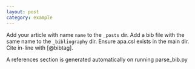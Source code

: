 ```yaml
---
layout: post
category: example
---
```


Add your article with name `name` to the `_posts` dir. Add a bib file with the same name to the `_bibliography` dir. Ensure apa.csl exists in the main dir. Cite in-line with [@bibtag]. 

A references section is generated automatically on running parse_bib.py